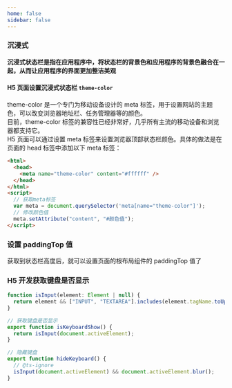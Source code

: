 ```yaml
---
home: false
sidebar: false
---
```


### 沉浸式

**沉浸式状态栏是指在应用程序中，将状态栏的背景色和应用程序的背景色融合在一起，从而让应用程序的界面更加整洁美观**

#### H5 页面设置沉浸式状态栏 `theme-color`

theme-color 是一个专门为移动设备设计的 meta 标签，用于设置网站的主题色，可以改变浏览器地址栏、任务管理器等的颜色。  
目前，theme-color 标签的兼容性已经非常好，几乎所有主流的移动设备和浏览器都支持它。  
H5 页面可以通过设置 meta 标签来设置浏览器顶部状态栏颜色。具体的做法是在页面的 head 标签中添加以下 meta 标签：

```html
<html>
  <head>
    <meta name="theme-color" content="#ffffff" />
  </head>
</html>
<script>
  // 获取meta标签
  var meta = document.querySelector('meta[name="theme-color"]');
  // 修改颜色值
  meta.setAttribute("content", "#颜色值");
</script>
```

### 设置 paddingTop 值

获取到状态栏高度后，就可以设置页面的根布局组件的 paddingTop 值了

### H5 开发获取键盘是否显示

```js
function isInput(element: Element | null) {
  return element && ["INPUT", "TEXTAREA"].includes(element.tagName.toUpperCase());
}

// 获取键盘是否显示
export function isKeyboardShow() {
  return isInput(document.activeElement);
}

// 隐藏键盘
export function hideKeyboard() {
  // @ts-ignore
  isInput(document.activeElement) && document.activeElement.blur();
}
```
